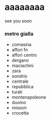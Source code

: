# aaaaaaaa
see you soon
### metro gialla
- comasina
- affori fn
- affori centro
- dergano
- maciachini
- zara
- sondrio
- centrale
- repubblica
- turati
- montenapoleone
- duomo
- missori
- crocetta